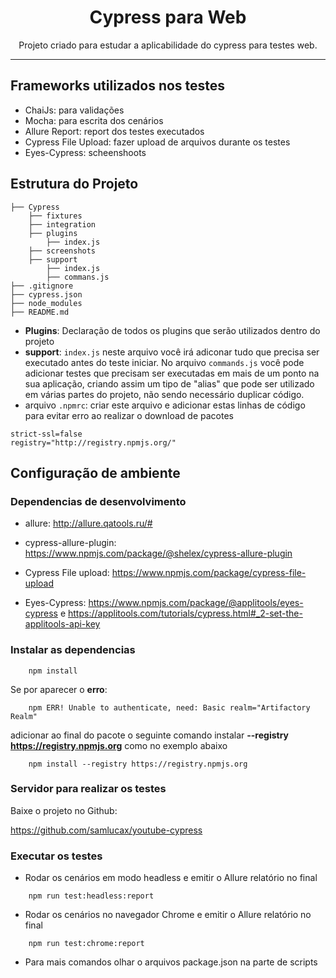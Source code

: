 <h1 align="center">Cypress para Web</h1>
<p align="center">Projeto criado para estudar a aplicabilidade do cypress para testes web.</p>

--------------------------

<h2>Frameworks utilizados nos testes</h2>

- ChaiJs: para validações
- Mocha: para escrita dos cenários
- Allure Report: report dos testes executados
- Cypress File Upload: fazer upload de arquivos durante os testes
- Eyes-Cypress: scheenshoots 

<h2>Estrutura do Projeto</h2>

```
├── Cypress
    ├── fixtures 
    ├── integration
    ├── plugins
        ├── index.js
    ├── screenshots
    ├── support
        ├── index.js
        ├── commans.js  
├── .gitignore
├── cypress.json
├── node_modules
├── README.md  
```

- **Plugins**: Declaração de todos os plugins que serão utilizados dentro do projeto
- **support**: `index.js` neste arquivo você irá adiconar tudo que precisa ser executado antes do teste iniciar. No arquivo `commands.js` você pode adicionar testes que precisam ser executadas em mais de um ponto na sua aplicação, criando assim um tipo de "alias" que pode ser utilizado em várias partes do projeto, não sendo necessário duplicar código. 
- arquivo `.npmrc`: criar este arquivo e adicionar estas linhas de código para evitar erro ao realizar o download de pacotes 

```
strict-ssl=false
registry="http://registry.npmjs.org/"
``` 

<h2>Configuração de ambiente</h2>

<h3> Dependencias de desenvolvimento</h3>

- allure: http://allure.qatools.ru/#

- cypress-allure-plugin: https://www.npmjs.com/package/@shelex/cypress-allure-plugin 

- Cypress File upload: https://www.npmjs.com/package/cypress-file-upload 

- Eyes-Cypress: https://www.npmjs.com/package/@applitools/eyes-cypress e https://applitools.com/tutorials/cypress.html#_2-set-the-applitools-api-key



<h3>Instalar as dependencias</h3>

```
    npm install 
```

Se por aparecer o **erro**: 

```
    npm ERR! Unable to authenticate, need: Basic realm="Artifactory Realm"
```

adicionar ao final do pacote o seguinte comando instalar **--registry https://registry.npmjs.org** como no exemplo abaixo  

```
    npm install --registry https://registry.npmjs.org
```

<h3>Servidor para realizar os testes</h3> 

<p>Baixe o projeto no Github:</p>

https://github.com/samlucax/youtube-cypress 


<h3>Executar os testes</h3>

- Rodar os cenários em modo headless e emitir o Allure relatório no final 
````
    npm run test:headless:report
````

- Rodar os cenários no navegador Chrome e emitir o Allure relatório no final

````
    npm run test:chrome:report  
````

- Para mais comandos olhar o arquivos package.json na parte de scripts 




